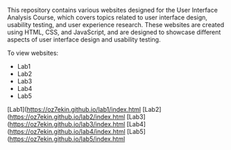 This repository contains various websites designed for the User Interface Analysis Course, 
which covers topics related to user interface design, usability testing, and user experience research. 
These websites are created using HTML, CSS, and JavaScript, 
and are designed to showcase different aspects of user interface design and usability testing.

To view websites: 
- Lab1
- Lab2
- Lab3
- Lab4
- Lab5


[Lab1](https://oz7ekin.github.io/lab1/index.html
[Lab2](https://oz7ekin.github.io/lab2/index.html
[Lab3](https://oz7ekin.github.io/lab3/index.html
[Lab4](https://oz7ekin.github.io/lab4/index.html
[Lab5](https://oz7ekin.github.io/lab5/index.html

